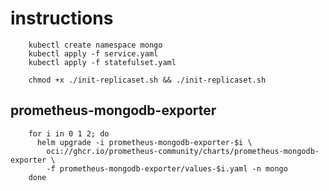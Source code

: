 # instructions

```shell
    kubectl create namespace mongo
    kubectl apply -f service.yaml
    kubectl apply -f statefulset.yaml
```

```shell
    chmod +x ./init-replicaset.sh && ./init-replicaset.sh
```

## prometheus-mongodb-exporter

```shell
    for i in 0 1 2; do
      helm upgrade -i prometheus-mongodb-exporter-$i \
        oci://ghcr.io/prometheus-community/charts/prometheus-mongodb-exporter \
        -f prometheus-mongodb-exporter/values-$i.yaml -n mongo
    done
```
